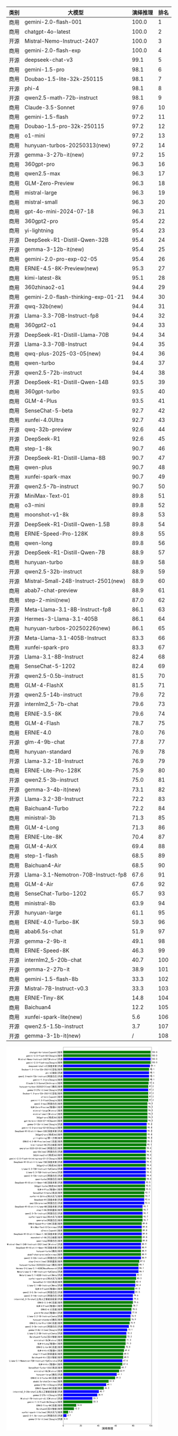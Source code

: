 
| 类别 | 大模型                         | 演绎推理 | 排名 |
|-----|------------------------------|---------|----|
|商用|gemini-2.0-flash-001|100.0|1|
|商用|chatgpt-4o-latest|100.0|2|
|开源|Mistral-Nemo-Instruct-2407|100.0|3|
|商用|gemini-2.0-flash-exp|100.0|4|
|开源|deepseek-chat-v3|99.1|5|
|商用|gemini-1.5-pro|98.1|6|
|商用|Doubao-1.5-lite-32k-250115|98.1|7|
|开源|phi-4|98.1|8|
|开源|qwen2.5-math-72b-instruct|98.1|9|
|商用|Claude-3.5-Sonnet|97.6|10|
|商用|gemini-1.5-flash|97.2|11|
|商用|Doubao-1.5-pro-32k-250115|97.2|12|
|商用|o1-mini|97.2|13|
|商用|hunyuan-turbos-20250313(new)|97.2|14|
|开源|gemma-3-27b-it(new)|97.2|15|
|商用|360gpt-pro|96.3|16|
|商用|qwen2.5-max|96.3|17|
|商用|GLM-Zero-Preview|96.3|18|
|商用|mistral-large|96.3|19|
|商用|mistral-small|96.3|20|
|商用|gpt-4o-mini-2024-07-18|96.3|21|
|商用|360gpt2-pro|95.4|22|
|商用|yi-lightning|95.4|23|
|开源|DeepSeek-R1-Distill-Qwen-32B|95.4|24|
|开源|gemma-3-12b-it(new)|95.4|25|
|商用|gemini-2.0-pro-exp-02-05|95.4|26|
|商用|ERNIE-4.5-8K-Preview(new)|95.3|27|
|商用|kimi-latest-8k|95.1|28|
|商用|360zhinao2-o1|94.4|29|
|商用|gemini-2.0-flash-thinking-exp-01-21|94.4|30|
|开源|qwq-32b(new)|94.4|31|
|开源|Llama-3.3-70B-Instruct-fp8|94.4|32|
|商用|360gpt2-o1|94.4|33|
|开源|DeepSeek-R1-Distill-Llama-70B|94.4|34|
|开源|Llama-3.3-70B-Instruct|94.4|35|
|商用|qwq-plus-2025-03-05(new)|94.4|36|
|商用|qwen-turbo|94.4|37|
|开源|qwen2.5-72b-instruct|94.4|38|
|开源|DeepSeek-R1-Distill-Qwen-14B|93.5|39|
|商用|360gpt-turbo|93.5|40|
|商用|GLM-4-Plus|93.5|41|
|商用|SenseChat-5-beta|92.7|42|
|商用|xunfei-4.0Ultra|92.7|43|
|开源|qwq-32b-preview|92.6|44|
|开源|DeepSeek-R1|92.6|45|
|商用|step-1-8k|90.7|46|
|开源|DeepSeek-R1-Distill-Llama-8B|90.7|47|
|商用|qwen-plus|90.7|48|
|商用|xunfei-spark-max|90.7|49|
|开源|qwen2.5-7b-instruct|90.7|50|
|开源|MiniMax-Text-01|89.8|51|
|商用|o3-mini|89.8|52|
|商用|moonshot-v1-8k|89.8|53|
|开源|DeepSeek-R1-Distill-Qwen-1.5B|89.8|54|
|商用|ERNIE-Speed-Pro-128K|89.8|55|
|商用|qwen-long|89.8|56|
|开源|DeepSeek-R1-Distill-Qwen-7B|88.9|57|
|商用|hunyuan-turbo|88.9|58|
|开源|qwen2.5-32b-instruct|88.9|59|
|开源|Mistral-Small-24B-Instruct-2501(new)|88.9|60|
|商用|abab7-chat-preview|88.9|61|
|商用|step-2-mini(new)|87.0|62|
|开源|Meta-Llama-3.1-8B-Instruct-fp8|86.1|63|
|开源|Hermes-3-Llama-3.1-405B|86.1|64|
|商用|hunyuan-turbos-20250226(new)|86.1|65|
|开源|Meta-Llama-3.1-405B-Instruct|83.3|66|
|商用|xunfei-spark-pro|83.3|67|
|开源|Llama-3.1-8B-Instruct|82.4|68|
|商用|SenseChat-5-1202|82.4|69|
|开源|qwen2.5-0.5b-instruct|81.5|70|
|商用|GLM-4-FlashX|81.5|71|
|开源|qwen2.5-14b-instruct|79.6|72|
|开源|internlm2_5-7b-chat|79.6|73|
|商用|ERNIE-3.5-8K|79.6|74|
|商用|GLM-4-Flash|78.7|75|
|商用|ERNIE-4.0|78.0|76|
|开源|glm-4-9b-chat|77.8|77|
|商用|hunyuan-standard|76.9|78|
|开源|Llama-3.2-1B-Instruct|76.9|79|
|商用|ERNIE-Lite-Pro-128K|75.9|80|
|开源|qwen2.5-3b-instruct|75.0|81|
|开源|gemma-3-4b-it(new)|73.1|82|
|开源|Llama-3.2-3B-Instruct|72.2|83|
|商用|Baichuan4-Turbo|72.2|84|
|商用|ministral-3b|71.3|85|
|商用|GLM-4-Long|71.3|86|
|商用|ERNIE-Lite-8K|70.4|87|
|商用|GLM-4-AirX|69.4|88|
|商用|step-1-flash|68.5|89|
|商用|Baichuan4-Air|68.5|90|
|开源|Llama-3.1-Nemotron-70B-Instruct-fp8|67.6|91|
|商用|GLM-4-Air|67.6|92|
|商用|SenseChat-Turbo-1202|65.7|93|
|商用|ministral-8b|63.9|94|
|开源|hunyuan-large|61.1|95|
|商用|ERNIE-4.0-Turbo-8K|59.3|96|
|商用|abab6.5s-chat|51.9|97|
|开源|gemma-2-9b-it|49.1|98|
|商用|ERNIE-Speed-8K|46.3|99|
|开源|internlm2_5-20b-chat|40.7|100|
|开源|gemma-2-27b-it|38.9|101|
|商用|gemini-1.5-flash-8b|33.3|102|
|开源|Mistral-7B-Instruct-v0.3|33.3|103|
|商用|ERNIE-Tiny-8K|14.8|104|
|商用|Baichuan4|12.2|105|
|商用|xunfei-spark-lite(new)|5.6|106|
|开源|qwen2.5-1.5b-instruct|3.7|107|
|开源|gemma-3-1b-it(new)|/|108|


![lin](../pic/演绎推理.png)
